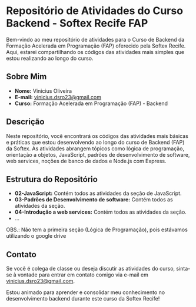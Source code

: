 # Repositório de Atividades do Curso Backend - Softex Recife FAP

Bem-vindo ao meu repositório de atividades para o Curso de Backend da Formação Acelerada em Programação (FAP) oferecido pela Softex Recife. Aqui, estarei compartilhando os códigos das atividades mais simples que estou realizando ao longo do curso.

## Sobre Mim

- **Nome:** Vinicius Oliveira
- **E-mail:** vinicius.dsro23@gmail.com
- **Curso:** Formação Acelerada em Programação (FAP) - Backend

## Descrição

Neste repositório, você encontrará os códigos das atividades mais básicas e práticas que estou desenvolvendo ao longo do curso de Backend (FAP) da Softex. As atividades abrangem tópicos como lógica de programação, orientação a objetos, JavaScript, padrões de desenvolvimento de software, web services, noções de banco de dados e Node.js com Express.

## Estrutura do Repositório

- **02-JavaScript:** Contém todos as atividades da seção de JavaScript.
- **03-Padrões de Desenvolvimento de software:** Contém todos as atividades da seção.
- **04-Introdução a web services:** Contém todos as atividades da seção.
- ...

OBS.: Não tem a primeira seção (Lógica de Programação), pois estávamos utilizando o google drive

## Contato

Se você é colega de classe ou deseja discutir as atividades do curso, sinta-se à vontade para entrar em contato comigo via e-mail em vinicius.dsro23@gmail.com.

Estou animado para aprender e consolidar meu conhecimento no desenvolvimento backend durante este curso da Softex Recife!